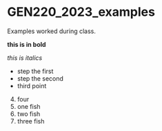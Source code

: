 # GEN220_2023_examples
Examples worked during class.

__this is in bold__

*this is italics*

* step the first
* step the second
* third point
4. four
1. one fish
1. two fish
1. three fish
